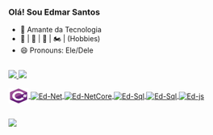 ### Olá! Sou Edmar Santos

- 🔭 Amante da Tecnologia
- 🥁 | 🎸 | 🚴 | 🏍️ | (Hobbies)
- 😄 Pronouns: Ele/Dele

<br>

 <div>
  <a href="https://github.com/edmarsantosm">
  <img height="180em" src="https://github-readme-stats.vercel.app/api?username=edmarsantosm&show_icons=true&theme=dark&include_all_commits=true&count_private=true"/>
  <img height="180em" src="https://github-readme-stats.vercel.app/api/top-langs/?username=edmarsantosm&layout=compact&langs_count=7&theme=dark"/>
</div>
<div style="display: inline_block"><br>
    <img align="center" alt="Ed-Csharp" height="30" width="40" src="https://raw.githubusercontent.com/devicons/devicon/master/icons/csharp/csharp-original.svg">
    <img align="center" alt="Ed-Net" height="30" width="40" src="https://cdn.jsdelivr.net/gh/devicons/devicon/icons/dot-net/dot-net-plain.svg">
    <img align="center" alt="Ed-NetCore" height="30" width="40" src="https://cdn.jsdelivr.net/gh/devicons/devicon/icons/dotnetcore/dotnetcore-original.svg">
    <img align="center" alt="Ed-Sql" height="30" width="40" src="https://img.icons8.com/color/2x/microsoft-sql-server.png">
    <img align="center" alt="Ed-Sql" height="30" width="40" src="https://cdn.jsdelivr.net/gh/devicons/devicon/icons/mysql/mysql-original-wordmark.svg">
    <img align="center" alt="Ed-js" height="30" width="40" src="https://cdn.jsdelivr.net/gh/devicons/devicon/icons/python/python-original.svg">
 <!--
   <img align="center" alt="Ed-HTML" height="30" width="40" src="https://raw.githubusercontent.com/devicons/devicon/master/icons/html5/html5-original.svg">
    <img align="center" alt="Ed-CSS" height="30" width="40" src="https://raw.githubusercontent.com/devicons/devicon/master/icons/css3/css3-original.svg">
 -->
   


 
</div>
  
  ##
  <div>
  
  <a href="https://www.linkedin.com/in/edmar-santos-m/" target="_blank"><img src="https://img.shields.io/badge/-LinkedIn-%230077B5?style=for-the-badge&logo=linkedin&logoColor=white" target="_blank"></a> 
  </div>
